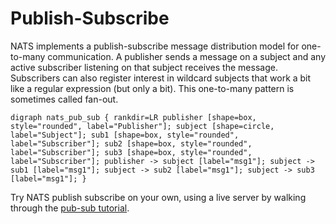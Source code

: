 # Publish-Subscribe

NATS implements a publish-subscribe message distribution model for one-to-many communication. A publisher sends a message on a subject and any active subscriber listening on that subject receives the message. Subscribers can also register interest in wildcard subjects that work a bit like a regular expression \(but only a bit\). This one-to-many pattern is sometimes called fan-out.

 `digraph nats_pub_sub { rankdir=LR publisher [shape=box, style="rounded", label="Publisher"]; subject [shape=circle, label="Subject"]; sub1 [shape=box, style="rounded", label="Subscriber"]; sub2 [shape=box, style="rounded", label="Subscriber"]; sub3 [shape=box, style="rounded", label="Subscriber"]; publisher -> subject [label="msg1"]; subject -> sub1 [label="msg1"]; subject -> sub2 [label="msg1"]; subject -> sub3 [label="msg1"]; }`

Try NATS publish subscribe on your own, using a live server by walking through the [pub-sub tutorial](../developing-with-nats/intro-6/pubsub.md).

